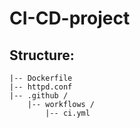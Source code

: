 # CI-CD-project

## Structure:
```{bash}
|-- Dockerfile
|-- httpd.conf
|-- .github /
    |-- workflows /
        |-- ci.yml
```
